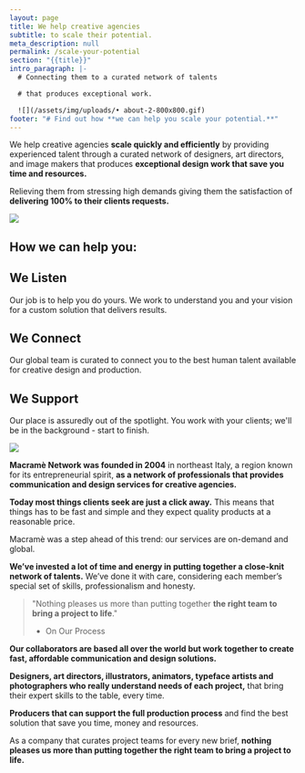 ```yaml
---
layout: page
title: We help creative agencies
subtitle: to scale their potential.
meta_description: null
permalink: /scale-your-potential
section: "{{title}}"
intro_paragraph: |-
  # Connecting them to a curated network of talents

  # that produces exceptional work.

  ![](/assets/img/uploads/• about-2-800x800.gif)
footer: "# Find out how **we can help you scale your potential.**"
---
```

We help creative agencies **scale quickly and efficiently** by providing experienced talent through a curated network of designers, art directors, and image makers that produces **exceptional design work that save you time and resources.**

Relieving them from stressing high demands giving them the satisfaction of **delivering 100% to their clients requests.**

![](/assets/img/uploads/• about-3-800x800.gif)

## How we can help you:

## **We Listen**
Our job is to help you do yours. We work to understand you and your vision for a custom solution that delivers results.

## **We Connect**
Our global team is curated to connect you to the best human talent available for creative design and production.

## **We Support**
Our place is assuredly out of the spotlight. You work with your clients; we'll be in the background - start to finish.

![](/assets/img/uploads/• about-800x800.gif)

**Macramè Network was founded in 2004** in northeast Italy, a region known for its entrepreneurial spirit, **as a network of professionals that provides communication and design services for creative agencies.**

**Today most things clients seek are just a click away.** This means that things has to be fast and simple and they expect quality products at a reasonable price.

Macramè was a step ahead of this trend: our services are on-demand and global.

**We’ve invested a lot of time and energy in putting together a close-knit network of talents.** We’ve done it with care, considering each member’s special set of skills, professionalism and honesty. 

> "Nothing pleases us more than putting together **the right team to bring a project to life**."
>
> * On Our Process

**Our collaborators are based all over the world but work together to create fast, affordable communication and design solutions.**

**Designers, art directors, illustrators, animators, typeface artists and photographers who really understand needs of each project,** that bring their expert skills to the table, every time.

**Producers that can support the full production process** and find the best solution that save you time, money and resources.

As a company that curates project teams for every new brief, **nothing pleases us more than putting together the right team to bring a project to life.**

